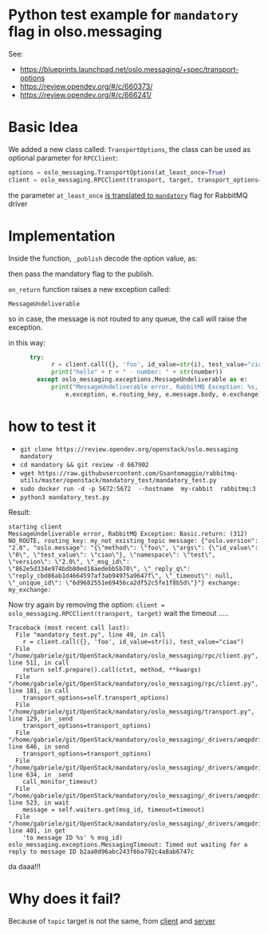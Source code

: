 Python test example for `mandatory` flag in olso.messaging 
===

See: 
* https://blueprints.launchpad.net/oslo.messaging/+spec/transport-options 
* https://review.opendev.org/#/c/660373/ 
* https://review.opendev.org/#/c/666241/



Basic Idea
===
We added a new class called: `TransportOptions`, the class can be used as optional parameter for `RPCClient`:
```python
options = oslo_messaging.TransportOptions(at_least_once=True)
client = oslo_messaging.RPCClient(transport, target, transport_options=options)
```

the parameter `at_least_once` [is translated to `mandatory`](https://github.com/openstack/oslo.messaging/blob/master/oslo_messaging/_drivers/impl_rabbit.py#L1154) flag for RabbitMQ driver



Implementation
===

Inside the function, `_publish` decode the option value, as:

then pass the mandatory flag to the publish.

`on_return` function raises a new exception called:

 `MessageUndeliverable` 

so in case, the message is not routed to any queue, the call will raise the exception.

in this way:

```python
      try:
            r = client.call({}, 'foo', id_value=str(i), test_value="ciao")
            print("hello" + r + " - number: " + str(number))
        except oslo_messaging.exceptions.MessageUndeliverable as e:
            print("MessageUndeliverable error, RabbitMQ Exception: %s, routing_key: %s message: %s exchange: %s:" % (
                e.exception, e.routing_key, e.message.body, e.exchange))
``` 


how to test it
===
* `git clone https://review.opendev.org/openstack/oslo.messaging mandatory`
*  `cd mandatory && git review -d 667902`
* `wget https://raw.githubusercontent.com/Gsantomaggio/rabbitmq-utils/master/openstack/mandatory_test/mandatory_test.py`
* `sudo docker run -d -p 5672:5672  --hostname  my-rabbit  rabbitmq:3`
*  `python3 mandatory_test.py`

Result:
```
starting client
MessageUndeliverable error, RabbitMQ Exception: Basic.return: (312) NO_ROUTE, routing_key: my_not_existing_topic message: {"oslo.version": "2.0", "oslo.message": "{\"method\": \"foo\", \"args\": {\"id_value\": \"0\", \"test_value\": \"ciao\"}, \"namespace\": \"test\", \"version\": \"2.0\", \"_msg_id\": \"862e5d334e974bdb80ed18aedebb5b70\", \"_reply_q\": \"reply_cbd86ab1d4664597af3ab94975a9647f\", \"_timeout\": null, \"_unique_id\": \"6d9682551e69456ca2df52c5fe1f8b5d\"}"} exchange: my_exchange:
```

Now try again by removing the option:
`client = oslo_messaging.RPCClient(transport, target)`
wait the timeout .....
```
Traceback (most recent call last):
  File "mandatory_test.py", line 49, in call
    r = client.call({}, 'foo', id_value=str(i), test_value="ciao")
  File "/home/gabriele/git/OpenStack/mandatory/oslo_messaging/rpc/client.py", line 511, in call
    return self.prepare().call(ctxt, method, **kwargs)
  File "/home/gabriele/git/OpenStack/mandatory/oslo_messaging/rpc/client.py", line 181, in call
    transport_options=self.transport_options)
  File "/home/gabriele/git/OpenStack/mandatory/oslo_messaging/transport.py", line 129, in _send
    transport_options=transport_options)
  File "/home/gabriele/git/OpenStack/mandatory/oslo_messaging/_drivers/amqpdriver.py", line 646, in send
    transport_options=transport_options)
  File "/home/gabriele/git/OpenStack/mandatory/oslo_messaging/_drivers/amqpdriver.py", line 634, in _send
    call_monitor_timeout)
  File "/home/gabriele/git/OpenStack/mandatory/oslo_messaging/_drivers/amqpdriver.py", line 523, in wait
    message = self.waiters.get(msg_id, timeout=timeout)
  File "/home/gabriele/git/OpenStack/mandatory/oslo_messaging/_drivers/amqpdriver.py", line 401, in get
    'to message ID %s' % msg_id)
oslo_messaging.exceptions.MessagingTimeout: Timed out waiting for a reply to message ID b2aa0d96abc243f6ba792c4a8ab6747c
```
da daaa!!!


Why does it fail?
===
Because of `topic` target is not the same, from [client](https://github.com/Gsantomaggio/rabbitmq-utils/blob/master/openstack/mandatory_test/mandatory_test.py#L69) and [server](https://github.com/Gsantomaggio/rabbitmq-utils/blob/master/openstack/mandatory_test/mandatory_test.py#L26)
